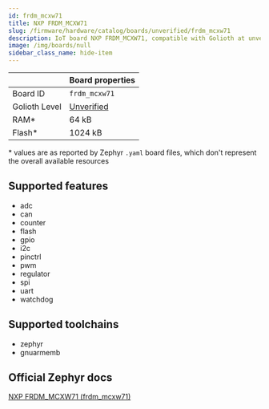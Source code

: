 ```yaml
---
id: frdm_mcxw71
title: NXP FRDM_MCXW71
slug: /firmware/hardware/catalog/boards/unverified/frdm_mcxw71
description: IoT board NXP FRDM_MCXW71, compatible with Golioth at unverified level.
image: /img/boards/null
sidebar_class_name: hide-item
---
```


[//]: # (This is an auto-generated file, do not edit! Changes to it will be lost upon re-generation)



|                | Board properties     |
| -------------  | -------------------- |
| Board ID       | `frdm_mcxw71` |
| Golioth Level  | [Unverified](/firmware/hardware#unverified-boards) |
| RAM*           | 64 kB |
| Flash*         | 1024 kB |

\* values are as reported by Zephyr `.yaml` board files, which don't represent the overall available resources



## Supported features

* adc
* can
* counter
* flash
* gpio
* i2c
* pinctrl
* pwm
* regulator
* spi
* uart
* watchdog

## Supported toolchains

* zephyr
* gnuarmemb

## Official Zephyr docs

[NXP FRDM_MCXW71 (frdm_mcxw71)](https://docs.zephyrproject.org/latest/boards/nxp/frdm_mcxw71/doc/index.html)

